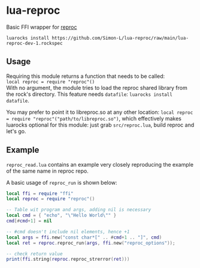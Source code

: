 # lua-reproc

Basic FFI wrapper for [reproc](https://github.com/DaanDeMeyer/reproc)

`luarocks install https://github.com/Simon-L/lua-reproc/raw/main/lua-reproc-dev-1.rockspec`

## Usage

Requiring this module returns a function that needs to be called:  
`local reproc = require "reproc"()`  
With no argument, the module tries to load the reproc shared library from the rock's directory. This feature needs `datafile`: `luarocks install datafile`.

You may prefer to point it to libreproc.so at any other location: `local reproc = require "reproc"("path/to/libreproc.so")`, which effectively makes luarocks optional for this module: just grab `src/reproc.lua`, build reproc and let's go.

## Example

`reproc_read.lua` contains an example very closely reproducing the example of the same name in reproc repo.

A basic usage of `reproc_run` is shown below:
```lua
local ffi = require "ffi"
local reproc = require "reproc"()

-- Table wit program and args, adding nil is necessary
local cmd = { "echo", "\"Hello World\"" }
cmd[#cmd+1] = nil

-- #cmd doesn't include nil elements, hence +1
local args = ffi.new("const char*[" .. #cmd+1 .. "]", cmd)
local ret = reproc.reproc_run(args, ffi.new("reproc_options"));

-- check return value
print(ffi.string(reproc.reproc_strerror(ret)))
```
